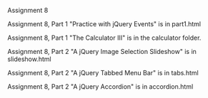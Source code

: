 Assignment 8

Assignment 8, Part 1 "Practice with jQuery Events" is in part1.html

Assignment 8, Part 1 "The Calculator III" is in the calculator folder.

Assignment 8, Part 2 "A jQuery Image Selection Slideshow" is in slideshow.html

Assignment 8, Part 2 "A jQuery Tabbed Menu Bar" is in tabs.html

Assignment 8, Part 2 "A jQuery Accordion" is in accordion.html